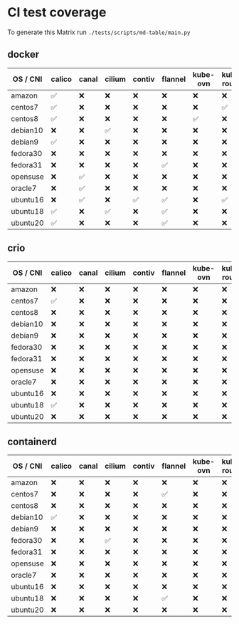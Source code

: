 # CI test coverage

To generate this Matrix run `./tests/scripts/md-table/main.py`

## docker

| OS / CNI | calico | canal | cilium | contiv | flannel | kube-ovn | kube-router | macvlan | weave |
|---| --- | --- | --- | --- | --- | --- | --- | --- | --- |
amazon |  :white_check_mark: | :x: | :x: | :x: | :x: | :x: | :x: | :x: | :x: |
centos7 |  :white_check_mark: | :x: | :x: | :x: | :x: | :x: | :white_check_mark: | :x: | :white_check_mark: |
centos8 |  :white_check_mark: | :x: | :x: | :x: | :x: | :white_check_mark: | :x: | :x: | :x: |
debian10 |  :x: | :x: | :white_check_mark: | :x: | :x: | :x: | :x: | :x: | :x: |
debian9 |  :white_check_mark: | :x: | :x: | :x: | :x: | :x: | :x: | :white_check_mark: | :x: |
fedora30 |  :x: | :x: | :x: | :x: | :x: | :x: | :x: | :x: | :white_check_mark: |
fedora31 |  :x: | :x: | :x: | :x: | :white_check_mark: | :x: | :x: | :x: | :x: |
opensuse |  :x: | :white_check_mark: | :x: | :x: | :x: | :x: | :x: | :x: | :x: |
oracle7 |  :x: | :white_check_mark: | :x: | :x: | :x: | :x: | :x: | :x: | :x: |
ubuntu16 |  :x: | :white_check_mark: | :x: | :white_check_mark: | :white_check_mark: | :x: | :white_check_mark: | :x: | :white_check_mark: |
ubuntu18 |  :white_check_mark: | :x: | :white_check_mark: | :x: | :white_check_mark: | :x: | :x: | :x: | :white_check_mark: |
ubuntu20 |  :white_check_mark: | :x: | :x: | :x: | :white_check_mark: | :x: | :x: | :x: | :x: |

## crio

| OS / CNI | calico | canal | cilium | contiv | flannel | kube-ovn | kube-router | macvlan | weave |
|---| --- | --- | --- | --- | --- | --- | --- | --- | --- |
amazon |  :x: | :x: | :x: | :x: | :x: | :x: | :x: | :x: | :x: |
centos7 |  :white_check_mark: | :x: | :x: | :x: | :x: | :x: | :x: | :x: | :x: |
centos8 |  :x: | :x: | :x: | :x: | :x: | :x: | :x: | :x: | :x: |
debian10 |  :x: | :x: | :x: | :x: | :x: | :x: | :x: | :x: | :x: |
debian9 |  :x: | :x: | :x: | :x: | :x: | :x: | :x: | :x: | :x: |
fedora30 |  :x: | :x: | :x: | :x: | :x: | :x: | :x: | :x: | :x: |
fedora31 |  :x: | :x: | :x: | :x: | :x: | :x: | :x: | :x: | :x: |
opensuse |  :x: | :x: | :x: | :x: | :x: | :x: | :x: | :x: | :x: |
oracle7 |  :x: | :x: | :x: | :x: | :x: | :x: | :x: | :x: | :x: |
ubuntu16 |  :x: | :x: | :x: | :x: | :x: | :x: | :x: | :x: | :x: |
ubuntu18 |  :white_check_mark: | :x: | :x: | :x: | :x: | :x: | :x: | :x: | :x: |
ubuntu20 |  :x: | :x: | :x: | :x: | :x: | :x: | :x: | :x: | :x: |

## containerd

| OS / CNI | calico | canal | cilium | contiv | flannel | kube-ovn | kube-router | macvlan | weave |
|---| --- | --- | --- | --- | --- | --- | --- | --- | --- |
amazon |  :x: | :x: | :x: | :x: | :x: | :x: | :x: | :x: | :x: |
centos7 |  :x: | :x: | :x: | :x: | :white_check_mark: | :x: | :x: | :x: | :x: |
centos8 |  :x: | :x: | :x: | :x: | :x: | :x: | :x: | :x: | :x: |
debian10 |  :white_check_mark: | :x: | :x: | :x: | :x: | :x: | :x: | :x: | :x: |
debian9 |  :x: | :x: | :x: | :x: | :x: | :x: | :x: | :x: | :x: |
fedora30 |  :x: | :x: | :white_check_mark: | :x: | :x: | :x: | :x: | :x: | :x: |
fedora31 |  :x: | :x: | :x: | :x: | :x: | :x: | :x: | :x: | :x: |
opensuse |  :x: | :x: | :x: | :x: | :x: | :x: | :x: | :x: | :x: |
oracle7 |  :x: | :x: | :x: | :x: | :x: | :x: | :x: | :x: | :x: |
ubuntu16 |  :x: | :x: | :x: | :x: | :x: | :x: | :x: | :x: | :x: |
ubuntu18 |  :x: | :x: | :x: | :x: | :white_check_mark: | :x: | :x: | :x: | :x: |
ubuntu20 |  :x: | :x: | :x: | :x: | :x: | :x: | :x: | :x: | :x: |
